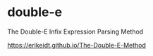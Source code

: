 # double-e
The Double-E Infix Expression Parsing Method

https://erikeidt.github.io/The-Double-E-Method
